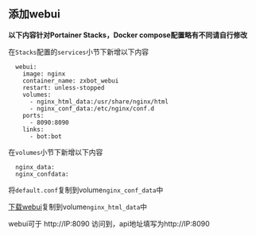 ## 添加webui  

**以下内容针对Portainer Stacks，Docker compose配置略有不同请自行修改**

在`Stacks`配置的`services`小节下新增以下内容
```
  webui:
    image: nginx
    container_name: zxbot_webui
    restart: unless-stopped
    volumes:
      - nginx_html_data:/usr/share/nginx/html
      - nginx_conf_data:/etc/nginx/conf.d
    ports:
      - 8090:8090
    links:
      - bot:bot
```
在`volumes`小节下新增以下内容
```
  nginx_data:
  nginx_confdata:
```

将`default.conf`复制到volume`nginx_conf_data`中

[下载webui](https://github.com/HibiKier/zhenxun_bot_webui)复制到volume`nginx_html_data`中

webui可于 http://IP:8090 访问到，api地址填写为http://IP:8090 
